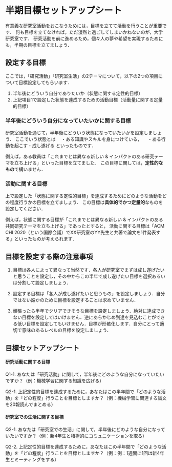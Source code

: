 # 半期目標セットアップシート

有意義な研究室活動をおこなうためには，目標を立てて活動を行うことが重要です．
何も目標を立てなければ，ただ漫然と過ごしてしまいかねないのが，大学研究室です．
研究活動を前に進めるため，個々人の夢や希望を実現するためにも，半期の目標を立てましょう．

## 設定する目標
ここでは，「研究活動」「研究室生活」の2テーマについて，以下の2つの項目について目標設定してもらいます．

1. 半年後にどういう自分でありたいか（状態に関する定性的目標）
2. 上記項目1で設定した状態を達成するための活動目標（活動量に関する定量的目標）


### 半年後にどういう自分になっていたいかに関する目標
研究室活動を通じて，半年後にどういう状態になっていたいかを設定しましょう．
ここでいう状態とは
　・ある知識やスキルを身につけている，
　・ある行動を起こす・成し遂げる
といったものです．

例えば，ある教員は「これまでとは異なる新しい & インパクトのある研究テーマを立ち上げる」といった目標を立てました．
この目標に関しては，**定性的なもの**で構いません．


### 活動に関する目標
上で設定した「状態に関する定性的目標」を達成するためにどのような活動をどの程度行うかの目標を立てましょう．
この目標は**具体的でかつ定量的**なものを設定してください．

例えば，状態に関する目標が「これまでとは異なる新しい & インパクトのある共同研究テーマを立ち上げる」であったとすると，
活動に関する目標は「ACM CHI 2020（という国際会議）でXX研究室のYY先生と共著で論文を1件発表する」といったものが考えられます．


## 目標を設定する際の注意事項
1. 目標は各人によって異なって当然です．各人が研究室でまずは成し遂げたいと思うことを設定し，その中からこの半年で成し遂げたい目標を選択あるいは分割して設定しましょう．

2. 設定する目標は「各人が成し遂げたいと思うもの」を設定しましょう．自分ではない誰かのために目標を設定することは求めていません．

3. 頑張ったら半年でクリアできそうな目標を設定しましょう．絶対に達成できない目標を設定してはいけません．逆にあらかじめ到達を見込むことができる低い目標を設定してもいけません．目標が形骸化します．自分にとって適切で意味のあるレベルの目標を設定しましょう．


## 目標セットアップシート
#### 研究活動に関する目標
Q1-1. あなたは「研究活動」に関して，半年後にどのような自分になっていたいですか？（例：機械学習に関する知識を広げる）

Q2-1. 上記定性的目標を達成するために，あなたはこの半年間で「どのような活動」を「どの程度」行うことを目標としますか？（例：機械学習に関連する論文を20報読んでまとめる）

#### 研究室での生活に関する目標
Q2-1. あなたは「研究室での生活」に関して，半年後にどのような自分になっていたいですか？（例：新4年生と積極的にコミュニケーションを取る）

Q2-2. 上記定性的目標を達成するために，あなたはこの半年間で「どのような活動」を「どの程度」行うことを目標としますか？（例：例：1週間に1回は新4年生とミーティングをする）
